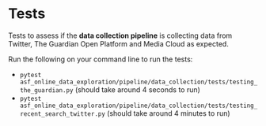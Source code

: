 # Tests

Tests to assess if the **data collection pipeline** is collecting data from Twitter, The Guardian Open Platform and Media Cloud as expected.

Run the following on your command line to run the tests:

- `pytest asf_online_data_exploration/pipeline/data_collection/tests/testing_the_guardian.py` (should take around 4 seconds to run)
- `pytest asf_online_data_exploration/pipeline/data_collection/tests/testing_recent_search_twitter.py` (should take around 4 minutes to run)
